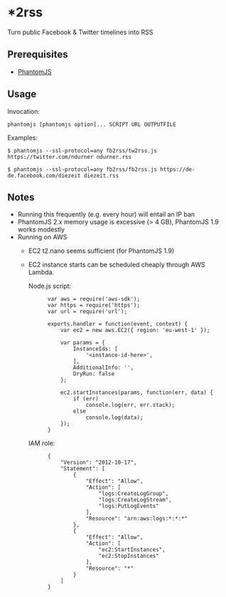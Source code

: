 *2rss
======

Turn public Facebook & Twitter timelines into RSS


Prerequisites
-------------
* [PhantomJS](http://phantomjs.org/)

Usage
-----
Invocation:

    phantomjs [phantomjs option]... SCRIPT URL OUTPUTFILE

Examples:

    $ phantomjs --ssl-protocol=any fb2rss/tw2rss.js https://twitter.com/ndurner ndurner.rss

    $ phantomjs --ssl-protocol=any fb2rss/fb2rss.js https://de-de.facebook.com/diezeit diezeit.rss

Notes
-----
 * Running this frequently (e.g. every hour) will entail an IP ban
 * PhantomJS 2.x memory usage is excessive (> 4 GB), PhantomJS 1.9 works modestly
 * Running on AWS
    * EC2 t2.nano seems sufficient (for PhantomJS 1.9)
    * EC2 instance starts can be scheduled cheaply through AWS Lambda.
      
      Node.js script:

                var aws = require('aws-sdk');
                var https = require('https');
                var url = require('url');
                
                exports.handler = function(event, context) {
                    var ec2 = new aws.EC2({ region: 'eu-west-1' });
                
                    var params = {
                        InstanceIds: [
                            '<instance-id-here>',
                        ],
                        AdditionalInfo: '',
                        DryRun: false
                    };
                    
                    ec2.startInstances(params, function(err, data) {
                        if (err)
                            console.log(err, err.stack);
                        else
                            console.log(data);
                    });    
                }
    
      IAM role:

                {
                    "Version": "2012-10-17",
                    "Statement": [
                        {
                            "Effect": "Allow",
                            "Action": [
                                "logs:CreateLogGroup",
                                "logs:CreateLogStream",
                                "logs:PutLogEvents"
                            ],
                            "Resource": "arn:aws:logs:*:*:*"
                        },
                        {
                            "Effect": "Allow",
                            "Action": [
                                "ec2:StartInstances",
                                "ec2:StopInstances"
                            ],
                            "Resource": "*"
                        }
                    ]
                }
